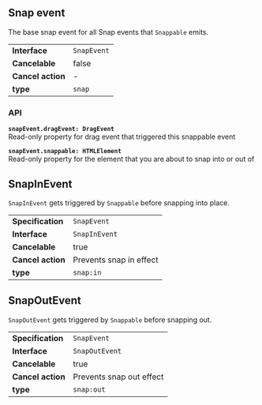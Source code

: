 ## Snap event

The base snap event for all Snap events that `Snappable` emits.

| | |
| --------------------- | ---------------------------------------------------------- |
| **Interface**         | `SnapEvent`                                                |
| **Cancelable**        | false                                                      |
| **Cancel action**     | -                                                          |
| **type**              | `snap`                                                     |

### API

**`snapEvent.dragEvent: DragEvent`**  
Read-only property for drag event that triggered this snappable event

**`snapEvent.snappable: HTMLElement`**  
Read-only property for the element that you are about to snap into or out of

## SnapInEvent

`SnapInEvent` gets triggered by `Snappable` before snapping into place.

| | |
| --------------------- | ---------------------------------------------------------- |
| **Specification**     | `SnapEvent`                                                |
| **Interface**         | `SnapInEvent`                                              |
| **Cancelable**        | true                                                       |
| **Cancel action**     | Prevents snap in effect                                    |
| **type**              | `snap:in`                                                  |

## SnapOutEvent

`SnapOutEvent` gets triggered by `Snappable` before snapping out.

| | |
| --------------------- | ---------------------------------------------------------- |
| **Specification**     | `SnapEvent`                                                |
| **Interface**         | `SnapOutEvent`                                             |
| **Cancelable**        | true                                                       |
| **Cancel action**     | Prevents snap out effect                                   |
| **type**              | `snap:out`                                                 |
